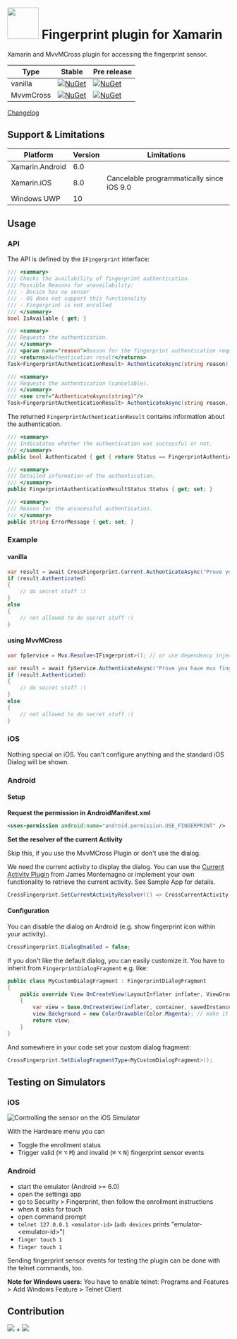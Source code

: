 # <img src="doc/xamarin_fingerprint.png" width="71" height="71"/> Fingerprint plugin for Xamarin 

Xamarin and MvvMCross plugin for accessing the fingerprint sensor.

| Type  | Stable | Pre release |
| ------------- | ----------- | ----------- |
| vanilla | [![NuGet](https://img.shields.io/nuget/v/Plugin.Fingerprint.svg?label=NuGet)](https://www.nuget.org/packages/Plugin.Fingerprint/) | [![NuGet](https://img.shields.io/nuget/vpre/Plugin.Fingerprint.svg?label=NuGet)](https://www.nuget.org/packages/Plugin.Fingerprint/) |
| MvvmCross | [![NuGet](https://img.shields.io/nuget/v/MvvmCross.Plugins.Fingerprint.svg?label=NuGet)](https://www.nuget.org/packages/MvvmCross.Plugins.Fingerprint/) | [![NuGet](https://img.shields.io/nuget/vpre/MvvmCross.Plugins.Fingerprint.svg?label=NuGet)](https://www.nuget.org/packages/MvvmCross.Plugins.Fingerprint/) |

[Changelog](doc/changelog.md)

## Support & Limitations

| Platform  | Version | Limitations |
| ------------- | ----------- | ----------- |
| Xamarin.Android | 6.0 |  |
| Xamarin.iOS     | 8.0 | Cancelable programmatically since iOS 9.0 |
| Windows UWP     | 10  | |

## Usage
### API
The API is defined by the ```IFingerprint``` interface:

```csharp
/// <summary>
/// Checks the availability of fingerprint authentication.
/// Possible Reasons for unavailability:
/// - Device has no sensor
/// - OS does not support this functionality
/// - Fingerprint is not enrolled
/// </summary>
bool IsAvailable { get; }

/// <summary>
/// Requests the authentication.
/// </summary>
/// <param name="reason">Reason for the fingerprint authentication request. Displayed to the user.</param>
/// <returns>Authentication result</returns>
Task<FingerprintAuthenticationResult> AuthenticateAsync(string reason);

/// <summary>
/// Requests the authentication (cancelable).
/// </summary>
/// <see cref="AuthenticateAsync(string)"/>
Task<FingerprintAuthenticationResult> AuthenticateAsync(string reason, CancellationToken cancellationToken);
```

The returned ```FingerprintAuthenticationResult``` contains information about the authentication.
```csharp
/// <summary>
/// Indicatates whether the authentication was successful or not.
/// </summary>
public bool Authenticated { get { return Status == FingerprintAuthenticationResultStatus.Succeeded; } }

/// <summary>
/// Detailed information of the authentication.
/// </summary>
public FingerprintAuthenticationResultStatus Status { get; set; }

/// <summary>
/// Reason for the unsucessful authentication.
/// </summary>
public string ErrorMessage { get; set; }

```

### Example
#### vanilla
```csharp
var result = await CrossFingerprint.Current.AuthenticateAsync("Prove you have fingers!");
if (result.Authenticated)
{
    // do secret stuff :)
}
else
{
    // not allowed to do secret stuff :(
}
```

#### using MvvMCross
```csharp
var fpService = Mvx.Resolve<IFingerprint>(); // or use dependency injection and inject IFingerprint

var result = await fpService.AuthenticateAsync("Prove you have mvx fingers!");
if (result.Authenticated)
{
    // do secret stuff :)
}
else
{
    // not allowed to do secret stuff :(
}
```

### iOS
Nothing special on iOS. You can't configure anything and the standard iOS Dialog will be shown.

### Android
#### Setup
**Request the permission in AndroidManifest.xml**
```xml
<uses-permission android:name="android.permission.USE_FINGERPRINT" />
```
**Set the resolver of the current Activity**

Skip this, if you use the MvvMCross Plugin or don't use the dialog.

We need the current activity to display the dialog. You can use the [Current Activity Plugin](https://github.com/jamesmontemagno/Xamarin.Plugins/tree/master/CurrentActivity) from James Montemagno or implement your own functionality to retrieve the current activity. See Sample App for details.
```csharp
CrossFingerprint.SetCurrentActivityResolver(() => CrossCurrentActivity.Current.Activity);
```
#### Configuration
You can disable the dialog on Android (e.g. show fingerprint icon within your activity).
```csharp
CrossFingerprint.DialogEnabled = false;
```

If you don't like the default dialog, you can easily customize it. You have to inherit from `FingerprintDialogFragment` e.g. like:
```csharp
public class MyCustomDialogFragment : FingerprintDialogFragment
{
    public override View OnCreateView(LayoutInflater inflater, ViewGroup container, Bundle savedInstanceState)
    {
        var view = base.OnCreateView(inflater, container, savedInstanceState);
        view.Background = new ColorDrawable(Color.Magenta); // make it fancyyyy :D
        return view;
    }
}
```

And somewhere in your code set your custom dialog fragment:
```csharp
CrossFingerprint.SetDialogFragmentType<MyCustomDialogFragment>();
```

## Testing on Simulators
### iOS
![Controlling the sensor on the iOS Simulator](doc/ios_simulator.png "Controlling the sensor on the iOS Simulator")

With the Hardware menu you can
* Toggle the enrollment status
* Trigger valid (<kbd>⌘</kbd> <kbd>⌥</kbd> <kbd>M</kbd>) and invalid (<kbd>⌘</kbd> <kbd>⌥</kbd> <kbd>N</kbd>) fingerprint sensor events

### Android
* start the emulator (Android >= 6.0)
* open the settings app
* go to Security > Fingerprint, then follow the enrollment instructions
* when it asks for touch
 * open command prompt
 * `telnet 127.0.0.1 <emulator-id>` (`adb devices` prints "emulator-&lt;emulator-id&gt;")
 * `finger touch 1`
 * `finger touch 1`

Sending fingerprint sensor events for testing the plugin can be done with the telnet commands, too.

**Note for Windows users:**
You have to enable telnet: Programs and Features > Add Windows Feature > Telnet Client

## Contribution
<img src="http://i.imgur.com/WFBeQuG.png" /> + <img src="http://i.imgur.com/P4Ay9tm.png" />
